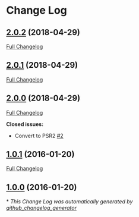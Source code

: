 # Change Log

## [2.0.2](https://github.com/gordonbanderson/weboftalent-staff/tree/2.0.2) (2018-04-29)
[Full Changelog](https://github.com/gordonbanderson/weboftalent-staff/compare/2.0.1...2.0.2)

## [2.0.1](https://github.com/gordonbanderson/weboftalent-staff/tree/2.0.1) (2018-04-29)
[Full Changelog](https://github.com/gordonbanderson/weboftalent-staff/compare/2.0.0...2.0.1)

## [2.0.0](https://github.com/gordonbanderson/weboftalent-staff/tree/2.0.0) (2018-04-29)
[Full Changelog](https://github.com/gordonbanderson/weboftalent-staff/compare/1.0.1...2.0.0)

**Closed issues:**

- Convert to PSR2 [\#2](https://github.com/gordonbanderson/weboftalent-staff/issues/2)

## [1.0.1](https://github.com/gordonbanderson/weboftalent-staff/tree/1.0.1) (2016-01-20)
[Full Changelog](https://github.com/gordonbanderson/weboftalent-staff/compare/1.0.0...1.0.1)

## [1.0.0](https://github.com/gordonbanderson/weboftalent-staff/tree/1.0.0) (2016-01-20)


\* *This Change Log was automatically generated by [github_changelog_generator](https://github.com/skywinder/Github-Changelog-Generator)*